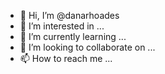 - 👋 Hi, I’m @danarhoades
- 👀 I’m interested in ...
- 🌱 I’m currently learning ...
- 💞️ I’m looking to collaborate on ...
- 📫 How to reach me ...

<!---
danarhoades/danarhoades is a ✨ special ✨ repository because its `README.md` (this file) appears on your GitHub profile.
You can click the Preview link to take a look at your changes.
--->
